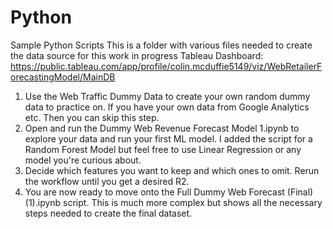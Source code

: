 # Python
Sample Python Scripts
This is a folder with various files needed to create the data source for this work in progress Tableau Dashboard: 
https://public.tableau.com/app/profile/colin.mcduffie5149/viz/WebRetailerForecastingModel/MainDB

1) Use the Web Traffic Dummy Data to create your own random dummy data to practice on. If you have your own data from Google Analytics etc. Then you can skip this step.
2) Open and run the Dummy Web Revenue Forecast Model 1.ipynb to explore your data and run your first ML model. I added the script for a Random Forest Model but feel free to use Linear Regression or any model you're curious about.
3) Decide which features you want to keep and which ones to omit. Rerun the workflow until you get a desired R2.
4) You are now ready to move onto the Full Dummy Web Forecast (Final) (1).ipynb script. This is much more complex but shows all the necessary steps needed to create the final dataset. 

